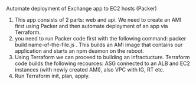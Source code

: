 Automate deployment of Exchange app to EC2 hosts (Packer)

1) This app consists of 2 parts: web and api. We need to create an AMI first using Packer and then automate deployment of an app via Terraform.
2) you need to run Packer code first with the following command: packer build name-of-the-file.js . This builds an AMI image that contains our application and starts an npm deamon on the reboot.
3) Using Terraform we can proceed to building an infractucture. Terraform code builds the following recources: ASG connected to an ALB and EC2 instances (with newly created AMI), also VPC with IG, RT etc.
4) Run Terraform init, plan, apply.
